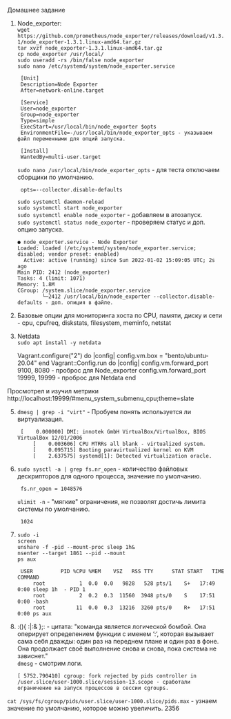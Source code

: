 Домашнее задание  
1. Node_exporter:  
   `wget https://github.com/prometheus/node_exporter/releases/download/v1.3.1/node_exporter-1.3.1.linux-amd64.tar.gz`  
   `tar xvzf node_exporter-1.3.1.linux-amd64.tar.gz`  
   `cp node_exporter /usr/local/`  
   `sudo useradd -rs /bin/false node_exporter`  
   `sudo nano /etc/systemd/system/node_exporter.service`  
    
        [Unit]
        Description=Node Exporter
        After=network-online.target
        
        [Service]
        User=node_exporter
        Group=node_exporter
        Type=simple
        ExecStart=/usr/local/bin/node_exporter $opts
        EnvironmentFile=-/usr/local/bin/node_exporter_opts - указываем файл переменными для опций запуска.
        
        [Install]
        WantedBy=multi-user.target  
   `sudo nano /usr/local/bin/node_exporter_opts` - для теста отключаем сборщики по умолчанию. 
   
   		opts=--collector.disable-defaults   
    
   `sudo systemctl daemon-reload`  
   `sudo systemctl start node_exporter`  
   `sudo systemctl enable node_exporter` - добавляем в атозапуск.  
   `sudo systemctl status node_exporter` - проверяем статус и доп. опцию запуска.
   
 	   ● node_exporter.service - Node Exporter  
  	   Loaded: loaded (/etc/systemd/system/node_exporter.service; disabled; vendor preset: enabled)  
    	 Active: active (running) since Sun 2022-01-02 15:09:05 UTC; 2s ago  
       Main PID: 2412 (node_exporter)  
       Tasks: 4 (limit: 1071)  
       Memory: 1.8M  
       CGroup: /system.slice/node_exporter.service  
               └─2412 /usr/local/bin/node_exporter --collector.disable-defaults - доп. опиция в файле.                 
2. Базовые опции для мониторинга хоста по CPU, памяти, диску и сети - cpu, cpufreq, diskstats, filesystem, meminfo, netstat  
3. Netdata  
	`sudo apt install -y netdata`  
  
  	 Vagrant.configure("2") do |config|
     	config.vm.box = "bento/ubuntu-20.04"
 		end
		 Vagrant::Config.run do |config|
	 	 config.vm.forward_port 9100, 8080 - проброс для Node_exporter
 		 config.vm.forward_port 19999, 19999 - проброс для Netdata
		end
	
  Просмотрел и изучил метрики http://localhost:19999/#menu_system_submenu_cpu;theme=slate
  
5. `dmesg | grep -i "virt"` - Пробуем понять используется ли виртуализация.  
		
  	 	[    0.000000] DMI: innotek GmbH VirtualBox/VirtualBox, BIOS VirtualBox 12/01/2006  
			[    0.003606] CPU MTRRs all blank - virtualized system.  
			[    0.095715] Booting paravirtualized kernel on KVM  
			[    2.637575] systemd[1]: Detected virtualization oracle.  
5. `sudo sysctl -a | grep fs.nr_open`  - количество файловых дескрипторов для одного процесса, значение по умолчанию. 

		fs.nr_open = 1048576 
   
   `ulimit -n`  - "мягкие" ограничения, не позволят достичь лимита системы по умолчанию.  
   
 	 	1024 
6. `sudo -i`  
	 `screen`  
   `unshare -f -pid --mount-proc sleep 1h&`  
   `nsenter --target 1861 --pid --mount`  
   `ps aux`  
		
    	USER         PID %CPU %MEM    VSZ   RSS TTY      STAT START   TIME COMMAND  
			root           1  0.0  0.0   9828   528 pts/1    S+   17:49   0:00 sleep 1h  - PID 1
			root           2  0.2  0.3  11560  3948 pts/0    S    17:51   0:00 -bash  
			root          11  0.0  0.3  13216  3260 pts/0    R+   17:51   0:00 ps aux  
7.  :(){ :|:& };: - цитата:  "команда является логической бомбой. Она оперирует определением функции с именем ‘:‘, которая вызывает сама себя дважды: один раз на переднем плане и один раз в фоне. Она продолжает своё выполнение снова и снова, пока система не зависнет."  
		`dmesg`  - смотрим логи.
   
		[ 5752.790410] cgroup: fork rejected by pids controller in /user.slice/user-1000.slice/session-13.scope - сработали ограничение на запуск процессов в сессии cgroups. 
		    
   `cat /sys/fs/cgroup/pids/user.slice/user-1000.slice/pids.max`  - узнаем значение по умолчанию, которое можно увеличить.
		2356 

    
